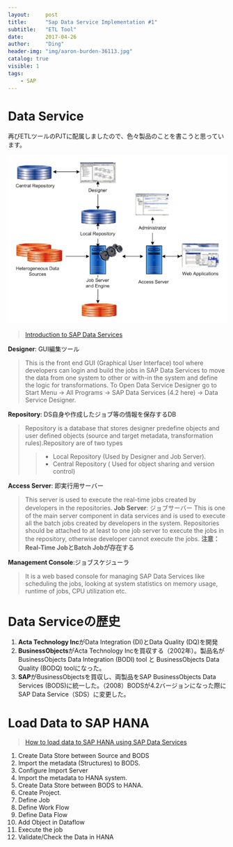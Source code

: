 ```yaml
---
layout:     post
title:      "Sap Data Service Implementation #1"
subtitle:   "ETL Tool"
date:       2017-04-26
author:     "Ding"
header-img: "img/aaron-burden-36113.jpg"
catalog: true
visible: 1
tags:
    - SAP
---
```


# Data Service 
再びETLツールのPJTに配属しましたので、色々製品のことを書こうと思っています。

![](/img/in-post/post-sap-data-service-1/19.3-4.png)
> [Introduction to SAP Data Services](http://saphanatutorial.com/ntroduction-to-sap-data-services/)

**Designer**: GUI編集ツール
> This is the front end GUI (Graphical User Interface) tool where developers can login and build the jobs in SAP Data Services to move the data from one system to other or with-in the system and define the logic for transformations. 
> To Open Data Service Designer go to Start Menu -\> All Programs -\> SAP Data Services (4.2 here) -\> Data Service Designer.

**Repository**:  DS自身や作成したジョブ等の情報を保存するDB
> Repository is a database that stores designer predefine objects and user defined objects (source and target metadata, transformation rules).Repository are of two types 
> > - Local Repository (Used by Designer and Job Server).
> > - Central Repository ( Used for object sharing and version control)


**Access Server**:  即実行用サーバー
> This server is used to execute the real-time jobs created by developers in the repositories.
**Job Server**: ジョブサーバー
> This is one of the main server component in data services and is used to execute all the batch jobs created by developers in the system. Repositories should be attached to at least to one job server to execute the jobs in the repository, otherwise developer cannot execute the jobs.
**注意：Real-Time JobとBatch Jobが存在する**

**Management Console**:ジョブスケジューラ
> It is a web based console for managing SAP Data Services like scheduling the jobs, looking at system statistics on memory usage, runtime of jobs, CPU utilization etc.


# Data Serviceの歴史
1. **Acta Technology Inc**がData Integration (DI)とData Quality (DQ)を開発
2. **BusinessObjects**がActa Technology Incを買収する（2002年）。製品名がBusinessObjects Data Integration (BODI) tool と BusinessObjects Data Quality (BODQ) toolになった。
3. **SAP**がBusinessObjectsを買収し、両製品をSAP BusinessObjects Data Services (BODS)に統一した。（2008）BODSが4.2バージョンになった際にSAP Data Service（SDS）に変更した。
# Load Data to SAP HANA
> [How to load data to SAP HANA using SAP Data Services](http://saphanatutorial.com/how-to-load-data-to-sap-hana-using-sap-data-services/)
1. Create Data Store between Source and BODS
2. Import the metadata (Structures) to BODS.
3. Configure Import Server
4. Import the metadata to HANA system.
5. Create Data Store between BODS to HANA.
6. Create Project.
7. Define Job
8. Define Work Flow
9. Define Data Flow
10. Add Object in Dataflow
11. Execute the job
12. Validate/Check the Data in HANA
